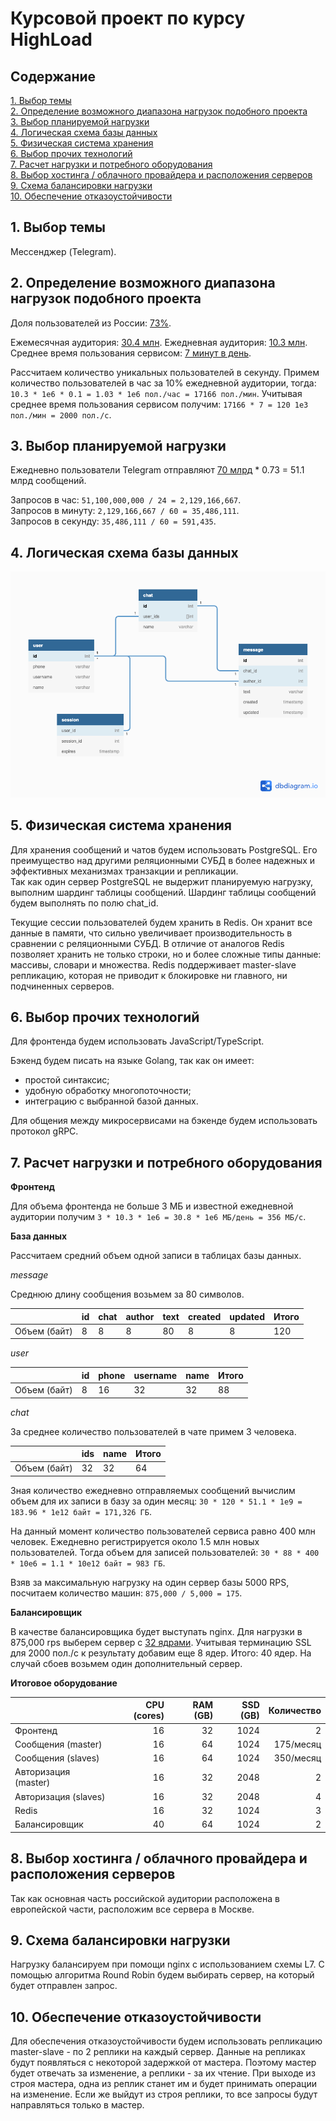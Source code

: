 # Курсовой проект по курсу HighLoad

## Содержание

[1. Выбор темы](#1) <br>
[2. Определение возможного диапазона нагрузок подобного проекта](#2) <br>
[3. Выбор планируемой нагрузки](#3) <br>
[4. Логическая схема базы данных](#4) <br>
[5. Физическая система хранения](#5) <br>
[6. Выбор прочих технологий](#6) <br>
[7. Расчет нагрузки и потребного оборудования](#7) <br>
[8. Выбор хостинга / облачного провайдера и расположения серверов](#8) <br>
[9. Схема балансировки нагрузки](#9) <br>
[10. Обеспечение отказоустойчивости](#10) <br>

## 1. <a name="1"></a> Выбор темы

Мессенджер (Telegram).

## 2. <a name="2"></a> Определение возможного диапазона нагрузок подобного проекта

Доля пользователей из России: [73%](https://exlibris.ru/news/telegram-2020-auditoriya-i-kanaly/). <br>

Ежемесячная аудитория: [30.4 млн](https://webindex.mediascope.net/report?byGeo=2&byDevice=3&byDevice=1&byDevice=2&byMonth=202011&id=240443).
Ежедневная аудитория: [10.3 млн](https://webindex.mediascope.net/report?byGeo=2&byDevice=3&byDevice=1&byDevice=2&byMonth=202011&id=240443). <br>
Среднее время пользования сервисом: [7 минут в день](https://exlibris.ru/news/telegram-2020-auditoriya-i-kanaly/).

Рассчитаем количество уникальных пользователей в секунду.
Примем количество пользователей в час за 10% ежедневной аудитории, тогда: `10.3 * 1e6 * 0.1 = 1.03 * 1e6 пол./час = 17166 пол./мин`.
Учитывая среднее время пользования сервисом получим: `17166 * 7 = 120 1е3 пол./мин = 2000 пол./c`.

## 3. <a name="3"></a> Выбор планируемой нагрузки

Ежедневно пользователи Telegram отправляют [70 млрд](https://relayto.com/relayto/telegram-open-network-ton-ico-whitepaper-6kf4rycn/pdf) * 0.73 = 51.1 млрд сообщений. <br>

Запросов в час: `51,100,000,000 / 24 = 2,129,166,667`. <br>
Запросов в минуту: `2,129,166,667 / 60 = 35,486,111`. <br>
Запросов в секунду: `35,486,111 / 60 = 591,435`.

## 4. <a name="4"></a> Логическая схема базы данных

![](schema.png)

## 5. <a name="5"></a> Физическая система хранения

Для хранения сообщений и чатов будем использовать PostgreSQL.
Его преимущество над другими реляционными СУБД в более надежных и эффективных механизмах транзакции и репликации. <br>
Так как один сервер PostgreSQL не выдержит планируемую нагрузку, выполним шардинг таблицы сообщений.
Шардинг таблицы сообщений будем выполнять по полю chat_id.

Текущие сессии пользователей будем хранить в Redis.
Он хранит все данные в памяти, что сильно увеличивает производительность в сравнении с реляционными СУБД.
В отличие от аналогов Redis позволяет хранить не только строки, но и более сложные типы данные: массивы, словари и множества.
Redis поддерживает master-slave репликацию, которая не приводит к блокировке ни главного, ни подчиненных серверов.

## 6. <a name="6"></a> Выбор прочих технологий

Для фронтенда будем использовать JavaScript/TypeScript.

Бэкенд будем писать на языке Golang, так как он имеет:
- простой синтаксис;
- удобную обработку многопоточности;
- интеграцию с выбранной базой данных.

Для общения между микросервисами на бэкенде будем использовать протокол gRPC.

## 7. <a name="7"></a> Расчет нагрузки и потребного оборудования

**Фронтенд**

Для объема фронтенда не больше 3 МБ и известной ежедневной аудитории получим
`3 * 10.3 * 1e6 = 30.8 * 1e6 МБ/день = 356 МБ/с`.

**База данных**

Рассчитаем средний объем одной записи в таблицах базы данных.

*message*

Среднюю длину сообщения возьмем за 80 символов.

&nbsp; | id | chat | author | text | created | updated | Итого
--- | --- | --- | --- | --- | --- | --- | ---
Объем (байт) | 8 | 8 | 8 | 80 | 8 | 8 | 120

*user*

&nbsp; | id | phone | username | name | Итого
--- | --- | --- | --- | --- | ---
Объем (байт) | 8 | 16 | 32 | 32 | 88

*chat*

За среднее количество пользователей в чате примем 3 человека.

&nbsp; | ids | name | Итого
--- | --- | --- | ---
Объем (байт) | 32 | 32 | 64

Зная количество ежедневно отправляемых сообщений вычислим объем для их записи в базу за один месяц:
`30 * 120 * 51.1 * 1e9 = 183.96 * 1e12 байт = 171,326 ГБ`.

На данный момент количество пользователей сервиса равно 400 млн человек.
Ежедневно регистрируется около 1.5 млн новых пользователей.
Тогда объем для записей пользователей:
`30 * 88 * 400 * 10e6 = 1.1 * 10e12 байт = 983 ГБ`.

Взяв за максимальную нагрузку на один сервер базы 5000 RPS, посчитаем количество машин: `875,000 / 5,000 = 175`.

**Балансировщик**

В качестве балансировщика будет выступать nginx.
Для нагрузки в 875,000 rps выберем сервер с [32 ядрами](https://www.nginx.com/blog/testing-the-performance-of-nginx-and-nginx-plus-web-servers/).
Учитывая терминацию SSL для 2000 пол./с к результату добавим еще 8 ядер.
Итого: 40 ядер.
На случай сбоев возьмем один дополнительный сервер.

**Итоговое оборудование**

&nbsp; | CPU (cores) | RAM (GB) | SSD (GB) | Количество
--- | ---: | ---: | ---: | ---:
Фронтенд | 16 | 32 | 1024 | 2
Сообщения (master) | 16 | 64 | 1024 | 175/месяц
Сообщения (slaves) | 16 | 64 | 1024 | 350/месяц
Авторизация (master) | 16 | 32 | 2048 | 2
Авторизация (slaves) | 16 | 32 | 2048 | 4
Redis | 16 | 32 | 1024 | 3
Балансировщик | 40 | 64 | 1024 | 2

## 8. <a name="8"></a> Выбор хостинга / облачного провайдера и расположения серверов

Так как основная часть российской аудитории расположена в европейской части, расположим все сервера в Москве.

## 9. <a name="9"></a> Схема балансировки нагрузки

Нагрузку балансируем при помощи nginx с использованием схемы L7.
С помощью алгоритма Round Robin будем выбирать сервер, на который будет отправлен запрос.

## 10. <a name="10"></a> Обеспечение отказоустойчивости

Для обеспечения отказоустойчивости будем использовать репликацию master-slave - по 2 реплики на каждый сервер.
Данные на репликах будут появляться с некоторой задержкой от мастера.
Поэтому мастер будет отвечать за изменение, а реплики - за их чтение.
При выходе из строя мастера, одна из реплик станет им и будет принимать операции на изменение.
Если же выйдут из строя реплики, то все запросы будут направляться только в мастер.